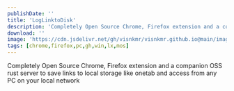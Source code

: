 ```yaml
---
publishDate: ''
title: 'LogLinktoDisk'
description: 'Completely Open Source Chrome, Firefox extension and a companion OSS rust server to save links to local storage like onetab and access from any PC on your local network.'
download: ''
image: 'https://cdn.jsdelivr.net/gh/visnkmr/visnkmr.github.io@main/images'
tags: [chrome,firefox,pc,gh,win,lx,mos]
---
```


Completely Open Source Chrome, Firefox extension and a companion OSS rust server to save links to local storage like onetab and access from any PC on your local network